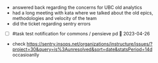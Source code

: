 - answered back regarding the concerns for UBC old analytics
- had a long meeting with kata where we talked about the old epics, methodologies and velocity of the team
- did the ticket regarding sentry errors
- [ ] #task test notification for commons / pensieve pd 📅 2023-04-26

- check https://sentry.insops.net/organizations/instructure/issues/?project=30&query=is%3Aunresolved&sort=date&statsPeriod=14d occasioanlly